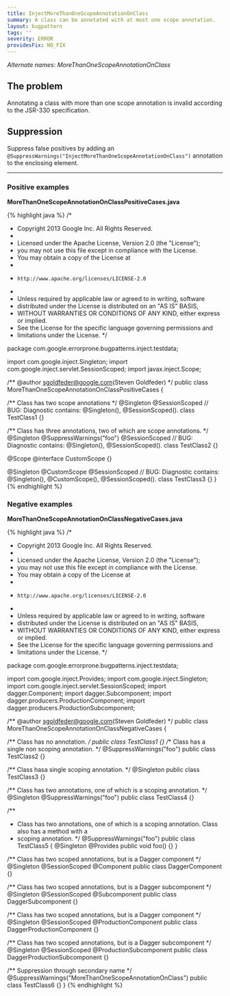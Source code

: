 ```yaml
---
title: InjectMoreThanOneScopeAnnotationOnClass
summary: A class can be annotated with at most one scope annotation.
layout: bugpattern
tags: ''
severity: ERROR
providesFix: NO_FIX
---
```


<!--
*** AUTO-GENERATED, DO NOT MODIFY ***
To make changes, edit the @BugPattern annotation or the explanation in docs/bugpattern.
-->

_Alternate names: MoreThanOneScopeAnnotationOnClass_

## The problem
Annotating a class with more than one scope annotation is invalid according to the JSR-330 specification.

## Suppression
Suppress false positives by adding an `@SuppressWarnings("InjectMoreThanOneScopeAnnotationOnClass")` annotation to the enclosing element.

----------

### Positive examples
__MoreThanOneScopeAnnotationOnClassPositiveCases.java__

{% highlight java %}
/*
 * Copyright 2013 Google Inc. All Rights Reserved.
 *
 * Licensed under the Apache License, Version 2.0 (the "License");
 * you may not use this file except in compliance with the License.
 * You may obtain a copy of the License at
 *
 *     http://www.apache.org/licenses/LICENSE-2.0
 *
 * Unless required by applicable law or agreed to in writing, software
 * distributed under the License is distributed on an "AS IS" BASIS,
 * WITHOUT WARRANTIES OR CONDITIONS OF ANY KIND, either express or implied.
 * See the License for the specific language governing permissions and
 * limitations under the License.
 */

package com.google.errorprone.bugpatterns.inject.testdata;

import com.google.inject.Singleton;
import com.google.inject.servlet.SessionScoped;
import javax.inject.Scope;

/** @author sgoldfeder@google.com(Steven Goldfeder) */
public class MoreThanOneScopeAnnotationOnClassPositiveCases {

  /** Class has two scope annotations */
  @Singleton
  @SessionScoped
  // BUG: Diagnostic contains: @Singleton(), @SessionScoped().
  class TestClass1 {}

  /** Class has three annotations, two of which are scope annotations. */
  @Singleton
  @SuppressWarnings("foo")
  @SessionScoped
  // BUG: Diagnostic contains: @Singleton(), @SessionScoped().
  class TestClass2 {}

  @Scope
  @interface CustomScope {}

  @Singleton
  @CustomScope
  @SessionScoped
  // BUG: Diagnostic contains: @Singleton(), @CustomScope(), @SessionScoped().
  class TestClass3 {}
}
{% endhighlight %}

### Negative examples
__MoreThanOneScopeAnnotationOnClassNegativeCases.java__

{% highlight java %}
/*
 * Copyright 2013 Google Inc. All Rights Reserved.
 *
 * Licensed under the Apache License, Version 2.0 (the "License");
 * you may not use this file except in compliance with the License.
 * You may obtain a copy of the License at
 *
 *     http://www.apache.org/licenses/LICENSE-2.0
 *
 * Unless required by applicable law or agreed to in writing, software
 * distributed under the License is distributed on an "AS IS" BASIS,
 * WITHOUT WARRANTIES OR CONDITIONS OF ANY KIND, either express or implied.
 * See the License for the specific language governing permissions and
 * limitations under the License.
 */

package com.google.errorprone.bugpatterns.inject.testdata;

import com.google.inject.Provides;
import com.google.inject.Singleton;
import com.google.inject.servlet.SessionScoped;
import dagger.Component;
import dagger.Subcomponent;
import dagger.producers.ProductionComponent;
import dagger.producers.ProductionSubcomponent;

/** @author sgoldfeder@google.com(Steven Goldfeder) */
public class MoreThanOneScopeAnnotationOnClassNegativeCases {

  /** Class has no annotation. */
  public class TestClass1 {}
  /** Class has a single non scoping annotation. */
  @SuppressWarnings("foo")
  public class TestClass2 {}

  /** Class hasa single scoping annotation. */
  @Singleton
  public class TestClass3 {}

  /** Class has two annotations, one of which is a scoping annotation. */
  @Singleton
  @SuppressWarnings("foo")
  public class TestClass4 {}

  /**
   * Class has two annotations, one of which is a scoping annotation. Class also has a method with a
   * scoping annotation.
   */
  @SuppressWarnings("foo")
  public class TestClass5 {
    @Singleton
    @Provides
    public void foo() {}
  }

  /** Class has two scoped annotations, but is a Dagger component */
  @Singleton
  @SessionScoped
  @Component
  public class DaggerComponent {}

  /** Class has two scoped annotations, but is a Dagger subcomponent */
  @Singleton
  @SessionScoped
  @Subcomponent
  public class DaggerSubcomponent {}

  /** Class has two scoped annotations, but is a Dagger component */
  @Singleton
  @SessionScoped
  @ProductionComponent
  public class DaggerProductionComponent {}

  /** Class has two scoped annotations, but is a Dagger subcomponent */
  @Singleton
  @SessionScoped
  @ProductionSubcomponent
  public class DaggerProductionSubcomponent {}

  /** Suppression through secondary name */
  @SuppressWarnings("MoreThanOneScopeAnnotationOnClass")
  public class TestClass6 {}
}
{% endhighlight %}

